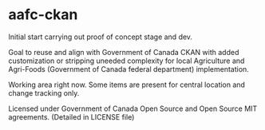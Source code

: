 # aafc-ckan

Initial start carrying out proof of concept stage and dev.

Goal to reuse and align with Government of Canada CKAN with added customization or stripping uneeded complexity for local Agriculture and Agri-Foods (Government of Canada federal department) implementation. 

Working area right now. Some items are present for central location and change tracking only.

Licensed under Government of Canada Open Source and Open Source MIT agreements.
(Detailed in LICENSE file)
